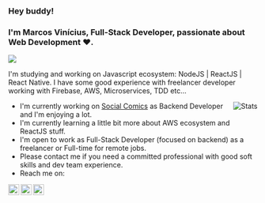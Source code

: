 ### Hey buddy!

### I'm Marcos Vinícius, Full-Stack Developer, passionate about Web Development :heart:.
<img src="https://img.shields.io/github/followers/bertbr?style=social"/>

I'm studying and working on Javascript ecosystem: NodeJS | ReactJS | React Native. I have some good experience with freelancer developer working with Firebase, AWS, Microservices, TDD etc...

<img alt="Stats" align="right" src="https://github-readme-stats.vercel.app/api?username=bertbr&theme=dracula&show_icons=true" />

- I'm currently working on [Social Comics](https://socialcomics.com.br) as Backend Developer and I'm enjoying a lot.
- I'm currently learning a little bit more about AWS ecosystem and ReactJS stuff.
- I'm open to work as Full-Stack Developer (focused on backend) as a freelancer or Full-time for remote jobs.
- Please contact me if you need a committed professional with good soft skills and dev team experience.
- Reach me on:

<a href="https://www.linkedin.com/in/viniciusmvn">
  <img align="left" alt="My LinkdeIn" width="22px" src="https://image.flaticon.com/icons/svg/145/145807.svg" />
</a>
<a href="mailto:viniciusmvn@pm.me">
  <img align="left" alt="Mail me" width="22px" src="https://image.flaticon.com/icons/svg/1057/1057100.svg" />
</a>
<a href="https://t.me/bertinnn">
  <img align="left" alt="My Telegram" width="22px" src="https://image.flaticon.com/icons/svg/2111/2111646.svg" />
</a>
